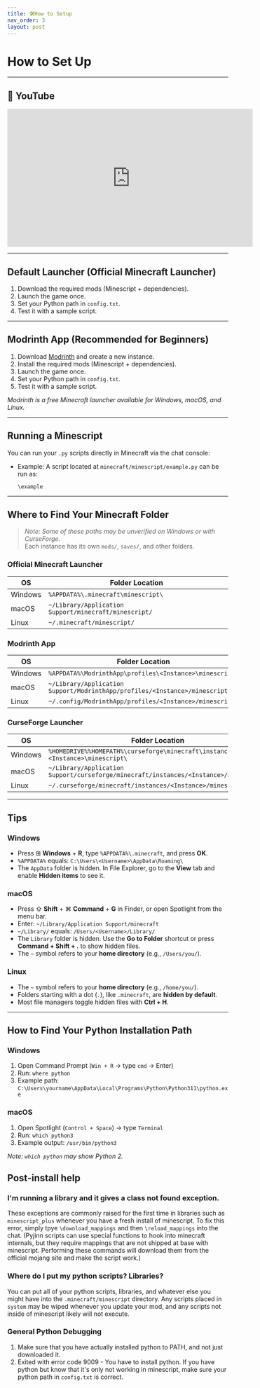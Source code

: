 ```yaml
---
title: 🛠️How to Setup
nav_order: 3
layout: post
---
```


# How to Set Up

---

## 🎥 YouTube

<iframe width="560" height="315" src="https://www.youtube.com/embed/wyhWqooBmI4?si=m2yVhNG1JwGJFYoh" title="YouTube video player" frameborder="0" allow="accelerometer; autoplay; clipboard-write; encrypted-media; gyroscope; picture-in-picture; web-share" referrerpolicy="strict-origin-when-cross-origin" allowfullscreen></iframe>

---

## Default Launcher (Official Minecraft Launcher)

1. Download the required mods (Minescript + dependencies).
2. Launch the game once.  
3. Set your Python path in `config.txt`.
4. Test it with a sample script.

<!--
<iframe width="560" height="315" src="https://www.youtube.com/embed/1Monkt8_mgk?si=NVGXIf-0AVcAGEAu&amp;start=31" title="YouTube video player" frameborder="0" allow="accelerometer; autoplay; clipboard-write; encrypted-media; gyroscope; picture-in-picture; web-share" referrerpolicy="strict-origin-when-cross-origin" allowfullscreen></iframe>
-->

---

## Modrinth App (Recommended for Beginners)

1. Download [Modrinth](https://modrinth.com/) and create a new instance.  
2. Install the required mods (Minescript + dependencies).  
3. Launch the game once.  
4. Set your Python path in `config.txt`.  
5. Test it with a sample script.  

*Modrinth is a free Minecraft launcher available for Windows, macOS, and Linux.*

<!--
<iframe width="560" height="315" src="https://www.youtube.com/embed/2TMlJIipzpI?si=7Vs1NCPJTUDaqmOh" title="YouTube video player" frameborder="0" allow="accelerometer; autoplay; clipboard-write; encrypted-media; gyroscope; picture-in-picture; web-share" referrerpolicy="strict-origin-when-cross-origin" allowfullscreen></iframe>
-->

---

## Running a Minescript

You can run your `.py` scripts directly in Minecraft via the chat console:

* Example: A script located at
  `minecraft/minescript/example.py`
  can be run as:

  ```
  \example
  ```

---

## Where to Find Your Minecraft Folder

> *Note: Some of these paths may be unverified on Windows or with CurseForge.*  
> Each instance has its own `mods/`, `saves/`, and other folders.

### Official Minecraft Launcher

| OS      | Folder Location                                      |
| ------- | ---------------------------------------------------- |
| Windows | `%APPDATA%\.minecraft\minescript\`                               |
| macOS   | `~/Library/Application Support/minecraft/minescript/` |
| Linux   | `~/.minecraft/minescript/`                                       |

### Modrinth App

| OS      | Folder Location                                                             |
| ------- | --------------------------------------------------------------------------- |
| Windows | `%APPDATA%\ModrinthApp\profiles\<Instance>\minescript\`     |
| macOS   | `~/Library/Application Support/ModrinthApp/profiles/<Instance>/minescript/` |
| Linux   | `~/.config/ModrinthApp/profiles/<Instance>/minescript/` |

### CurseForge Launcher

| OS      | Folder Location                                       |
| ------- | ----------------------------------------------------- |
| Windows | `%HOMEDRIVE%%HOMEPATH%\curseforge\minecraft\instances\<Instance>\minescript\` |
| macOS   | `~/Library/Application Support/curseforge/minecraft/instances/<Instance>/minescript/` |
| Linux   | `~/.curseforge/minecraft/instances/<Instance>/minescript/` |

---

## Tips

### Windows

* Press ⊞ **Windows** + **R**, type `%APPDATA%\.minecraft`, and press **OK**.
* `%APPDATA%` equals:
  `C:\Users\<Username>\AppData\Roaming\`
* The `AppData` folder is hidden.
  In File Explorer, go to the **View** tab and enable **Hidden items** to see it.

### macOS

* Press ⇧ **Shift** + ⌘ **Command** + **G** in Finder, or open Spotlight from the menu bar.
* Enter:
  `~/Library/Application Support/minecraft`
* `~/Library/` equals:
  `/Users/<Username>/Library/`
* The `Library` folder is hidden.
  Use the **Go to Folder** shortcut or press **Command + Shift + .** to show hidden files.
* The `~` symbol refers to your **home directory** (e.g., `/Users/you/`).

### Linux

* The `~` symbol refers to your **home directory** (e.g., `/home/you/`).
* Folders starting with a dot (`.`), like `.minecraft`, are **hidden by default**.
* Most file managers toggle hidden files with **Ctrl + H**.

---

## How to Find Your Python Installation Path

### Windows

1. Open Command Prompt (`Win + R` → type `cmd` → Enter)
2. Run: `where python`
3. Example path: `C:\Users\yourname\AppData\Local\Programs\Python\Python311\python.exe`

### macOS

1. Open Spotlight (`Control + Space`) → type `Terminal`
2. Run: `which python3`
3. Example output: `/usr/bin/python3`

*Note: `which python` may show Python 2.*

## Post-install help

### I'm running a library and it gives a class not found exception.
These exceptions are commonly raised for the first time in libraries such as `minescript_plus` whenever you have a fresh install of minescript. To fix this error, simply tpye `\download_mappings` and then `\reload_mappings` into the chat.
(Pyjinn scripts can use special functions to hook into minecraft internals, but they require mappings that are not shipped at base with minescript. Performing these commands will download them from the official mojang site and make the script work.)

### Where do I put my python scripts? Libraries?
You can put all of your python scripts, libraries, and whatever else you might have into the `.minecraft/minescript` directory. Any scripts placed in `system` may be wiped whenever you update your mod, and any scripts not inside of minescript likely will not execute.

### General Python Debugging
1. Make sure that you have actually installed python to PATH, and not just downloaded it.
2. Exited with error code 9009 - You have to install python. If you have python but know that it's only not working in minescript, make sure your python path in `config.txt` is correct.
